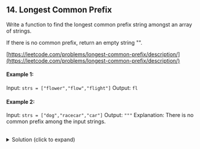 ## 14. Longest Common Prefix

Write a function to find the longest common prefix string amongst an array of strings.

If there is no common prefix, return an empty string "".

[https://leetcode.com/problems/longest-common-prefix/description/](https://leetcode.com/problems/longest-common-prefix/description/)

#### Example 1:

Input: ```strs = ["flower","flow","flight"]```
Output: ```fl```

#### Example 2:

Input: ```strs = ["dog","racecar","car"]```
Output: ```"""```
Explanation: There is no common prefix among the input strings.

<br>

<details>
  <summary>Solution (click to expand)</summary>

#### Algorithm:
1. Берем нулевую строку из массива и проходим по всем ее символам
2. Для каждого символа проходим по всем словам и сверяем символ из нулевой строки с символом текущей 
строки на одинаковых позициях.
3. Если символы не равны, значит общего префикса уже быть не может, возвращаем префикс - подстрока от начала до текущего
индекса.
    
#### Time complexity:
O(n * m), where n is the number of strings, m - length of string

#### Space complexity
O(1)

</details>
